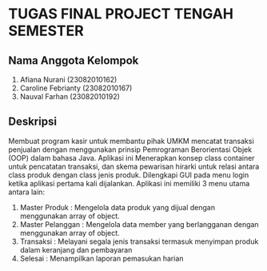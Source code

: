 # TUGAS FINAL PROJECT TENGAH SEMESTER
## Nama Anggota Kelompok
1. Afiana Nurani       (23082010162)
2. Caroline Febrianty  ​(23082010167)
3. Nauval Farhan       ​(23082010192)
## Deskripsi
Membuat program kasir untuk membantu pihak UMKM mencatat transaksi penjualan dengan menggunakan prinsip Pemrograman Berorientasi Objek (OOP) dalam bahasa Java. 
Aplikasi ini Menerapkan konsep class container untuk pencatatan transaksi, dan skema pewarisan hirarki untuk relasi antara class produk dengan class jenis produk. 
Dilengkapi GUI pada menu login ketika aplikasi pertama kali dijalankan.
Aplikasi ini memiliki 3 menu utama antara lain:
1. Master Produk : Mengelola data produk yang dijual dengan menggunakan array of object.
2. Master Pelanggan : Mengelola data member yang berlangganan dengan menggunakan array of object.
3. Transaksi : Melayani segala jenis transaksi termasuk menyimpan produk dalam keranjang dan pembayaran
4. Selesai : Menampilkan laporan pemasukan harian
